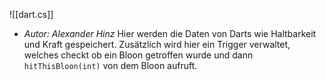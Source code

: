 ![[dart.cs]]
- *Autor: Alexander Hinz*
Hier werden die Daten von Darts wie Haltbarkeit und Kraft gespeichert.
Zusätzlich wird hier ein Trigger verwaltet, welches checkt ob ein Bloon getroffen wurde und dann `hitThisBloon(int)` von dem Bloon aufruft.
